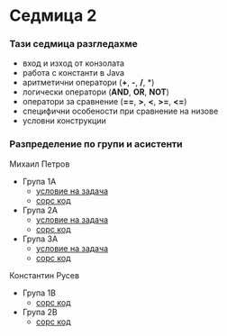 # Седмица 2 

### Тази седмица разгледахме
- вход и изход от конзолата
- работа с константи в Java
- аритметични оператори (**+**, **-**, **/**, *)
- логически оператори (**AND**, **OR**, **NOT**)
- оператори за сравнение (**==**, **>**, **<**, **>=**, **<=**)
- специфични особености при сравнение на низове
- условни конструкции

### Разпределение по групи и асистенти

Михаил Петров
- Група 1A
  - [условие на задача](mp-1/README.md)
  - [сорс код](mp-1/source/)
- Група 2A
  - [условие на задача](mp-2/README.md)
  - [сорс код](mp-2/source/)
- Група 3A
  - [условие на задача](mp-3/README.md)
  - [сорс код](mp-3/source/)

Константин Русев
- Група 1B
  - [сорс код](kr-1/source/)
- Група 2B
  - [сорс код](kr-2/source/)
